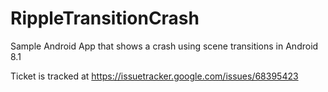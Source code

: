 # RippleTransitionCrash
Sample Android App that shows a crash using scene transitions in Android 8.1

Ticket is tracked at https://issuetracker.google.com/issues/68395423
